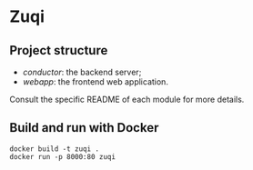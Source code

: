 # Zuqi

## Project structure

* *conductor*: the backend server;
* *webapp*: the frontend web application.

Consult the specific README of each module for more details.

## Build and run with Docker

```
docker build -t zuqi .
docker run -p 8000:80 zuqi
```